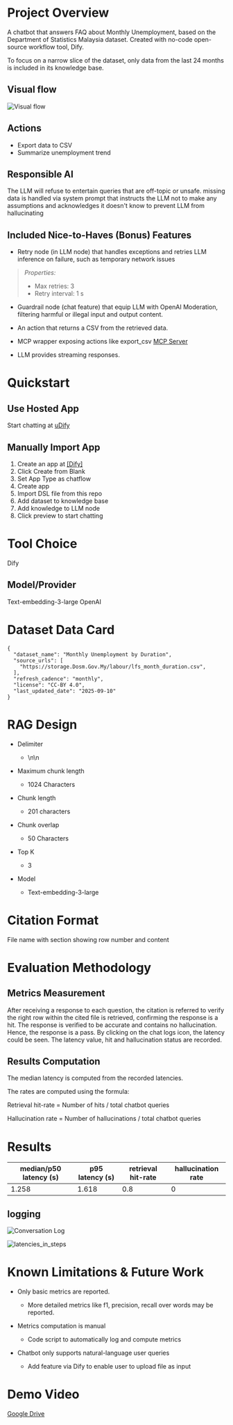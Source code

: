 # Project Overview 
A chatbot that answers FAQ about Monthly Unemployment, based on the Department of Statistics Malaysia dataset. Created with no-code open-source workflow tool, Dify.

To focus on a narrow slice of the dataset, only data from the last 24 months is included in its knowledge base.

## Visual flow
![Visual flow](res/images/flow.png)

## Actions
- Export data to CSV
- Summarize unemployment trend

## Responsible AI
The LLM will refuse to entertain queries that are off-topic or unsafe.
missing data is handled via system prompt that instructs the LLM not to make any assumptions and acknowledges it doesn't know to prevent LLM from hallucinating


## Included Nice-to-Haves (Bonus) Features
- Retry node (in LLM node) that handles exceptions and retries LLM inference on failure, such as temporary network issues
> _Properties:_
>- Max retries: 3
>- Retry interval: 1 s

- Guardrail node (chat feature) that equip LLM with OpenAI Moderation, filtering harmful or illegal input and output content.

- An action that returns a CSV from the retrieved data.

- MCP wrapper exposing actions like export_csv
[MCP Server](https://api.dify.ai/mcp/server/4xC5sXnN3MaAzRl8/mcp)

- LLM provides streaming responses.



# Quickstart
## Use Hosted App
 Start chatting at [uDify](https://udify.app/chat/q6QQYb8EhgMFJMXM)
 

## Manually Import App
<ol>
<li>Create an app at <a href='https://cloud.Dify.Ai/apps'>[Dify]</a></li>
<li>Click Create from Blank</li>
<li>Set App Type as chatflow</li>
<li>Create app</li>
<li>Import DSL file from this repo</li>
<li>Add dataset to knowledge base</li>
<li>Add knowledge to LLM node</li>
<li>Click preview to start chatting</li>
</ol>



# Tool Choice
 Dify

## Model/Provider
 Text-embedding-3-large
 OpenAI


# Dataset Data Card
```
{
  "dataset_name": "Monthly Unemployment by Duration",
  "source_urls": [
    "https://storage.Dosm.Gov.My/labour/lfs_month_duration.csv",
  ],
  "refresh_cadence": "monthly",
  "license": "CC-BY 4.0",
  "last_updated_date": "2025-09-10"
}
```

# RAG Design
- Delimiter
  - \n\n

- Maximum chunk length
  - 1024 Characters

- Chunk length
  - 201 characters

- Chunk overlap
  - 50 Characters

- Top K
  - 3

- Model
  - Text-embedding-3-large



# Citation Format
 File name with section showing row number and content



# Evaluation Methodology 
## Metrics Measurement

After receiving a response to each question, the citation is referred to verify the right row within the cited file is retrieved, confirming the response is a hit. The response is verified to be accurate and contains no hallucination. Hence, the response is a pass.
By clicking on the chat logs icon, the latency could be seen.
The latency value, hit and hallucination status are recorded. 


## Results Computation

The median latency is computed from the recorded latencies.


The rates are computed using the formula:



Retrieval hit-rate = Number of hits / total chatbot queries

Hallucination rate = Number of hallucinations / total chatbot queries



# Results

| median/p50 latency (s) | p95 latency (s) | retrieval hit-rate  | hallucination rate |
|----------|----------|----------|----------|
| 1.258  | 1.618 | 0.8  | 0  |


## logging
![Conversation Log](res/images/Conversation_Log.png)

![latencies_in_steps](res/images/latencies_in_steps.png)



# Known Limitations & Future Work

- Only basic metrics are reported.
  - More detailed metrics like f1, precision, recall over words may be reported.

- Metrics computation is manual
  - Code script to automatically log and compute metrics

- Chatbot only supports natural-language user queries
  - Add feature via Dify to enable user to upload file as input




# Demo Video 
[Google Drive](https://drive.google.com/drive/folders/1dyjsgjR8J_8HPtJveKj0BUkCq0z-M_n8?usp=sharing)





